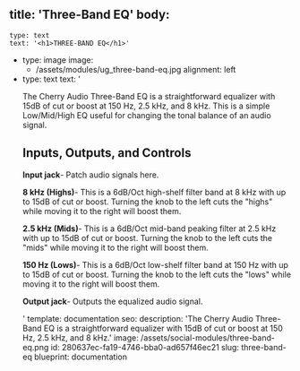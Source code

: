 title: 'Three-Band EQ'
body:
  -
    type: text
    text: '<h1>THREE-BAND EQ</h1>'
  -
    type: image
    image:
      - /assets/modules/ug_three-band-eq.jpg
    alignment: left
  -
    type: text
    text: '<p>The Cherry Audio Three-Band EQ is a straightforward equalizer with 15dB of cut or boost at 150 Hz, 2.5 kHz, and 8 kHz. This is a simple Low/Mid/High EQ useful for changing the tonal balance of an audio signal.</p><h2><strong>Inputs, Outputs, and Controls</strong></h2><p><strong>Input jack</strong>- Patch audio signals here.</p><p><strong>8 kHz (Highs)</strong>- This is a 6dB/Oct high-shelf filter band at 8 kHz with up to 15dB of cut or boost. Turning the knob to the left cuts the "highs" while moving it to the right will boost them.</p><p><strong>2.5 kHz (Mids)</strong>- This is a 6dB/Oct mid-band peaking filter at 2.5 kHz with up to 15dB of cut or boost. Turning the knob to the left cuts the "mids" while moving it to the right will boost them.</p><p><strong>150 Hz (Lows)</strong>- This is a 6dB/Oct low-shelf filter band at 150 Hz with up to 15dB of cut or boost. Turning the knob to the left cuts the "lows" while moving it to the right will boost them.</p><p><strong>Output jack</strong>- Outputs the equalized audio signal.<br></p>'
template: documentation
seo:
  description: 'The Cherry Audio Three-Band EQ is a straightforward equalizer with 15dB of cut or boost at 150 Hz, 2.5 kHz, and 8 kHz.'
  image: /assets/social-modules/three-band-eq.png
id: 280637ec-fa19-4746-bba0-ad657f46ec21
slug: three-band-eq
blueprint: documentation

